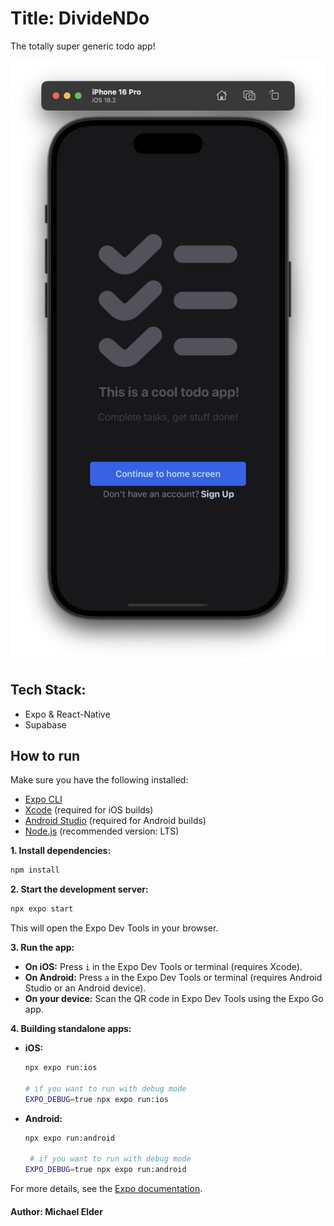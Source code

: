 # Title: DivideNDo

The totally super generic todo app!

![home screen of the mobile appilicatiob](previewimage.png)

## Tech Stack:

- Expo & React-Native
- Supabase

## How to run

Make sure you have the following installed:

- [Expo CLI](https://docs.expo.dev/get-started/installation/)
- [Xcode](https://developer.apple.com/xcode/) (required for iOS builds)
- [Android Studio](https://developer.android.com/studio) (required for Android builds)
- [Node.js](https://nodejs.org/) (recommended version: LTS)

**1. Install dependencies:**

```sh
npm install
```

**2. Start the development server:**

```sh
npx expo start
```

This will open the Expo Dev Tools in your browser.

**3. Run the app:**

- **On iOS:** Press `i` in the Expo Dev Tools or terminal (requires Xcode).
- **On Android:** Press `a` in the Expo Dev Tools or terminal (requires Android Studio or an Android device).
- **On your device:** Scan the QR code in Expo Dev Tools using the Expo Go app.

**4. Building standalone apps:**

- **iOS:**

  ```sh
  npx expo run:ios

  # if you want to run with debug mode
  EXPO_DEBUG=true npx expo run:ios
  ```

- **Android:**

  ```sh
  npx expo run:android

   # if you want to run with debug mode
  EXPO_DEBUG=true npx expo run:android
  ```

For more details, see the [Expo documentation](https://docs.expo.dev/).

#### Author: Michael Elder
